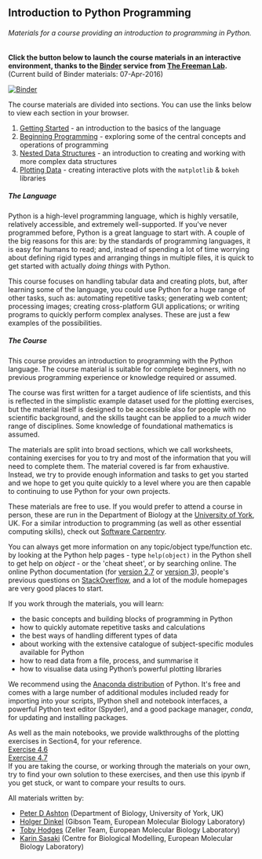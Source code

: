 ## Introduction to Python Programming
###### Materials for a course providing an introduction to programming in Python.

__Click the button below to launch the course materials in an interactive environment, thanks to the [Binder](http://mybinder.org) service from [The Freeman Lab](http://thefreemanlab.com).__ (Current build of Binder materials: 07-Apr-2016)  

[![Binder](http://mybinder.org/badge.svg)](http://mybinder.org/repo/tobyhodges/ITPP)

The course materials are divided into sections. You can use the links below to view each section in your browser.

1. [Getting Started](http://nbviewer.jupyter.org/github/tobyhodges/ITPP/blob/master/1_GettingStarted.ipynb) - an introduction to the basics of the language
2. [Beginning Programming](http://nbviewer.jupyter.org/github/tobyhodges/ITPP/blob/master/2_BeginningProgramming.ipynb) - exploring some of the central concepts and operations of programming
3. [Nested Data Structures](http://nbviewer.jupyter.org/github/tobyhodges/ITPP/blob/master/3_NestedDataStructures.ipynb) - an introduction to creating and working with more complex data structures
4. [Plotting Data](http://nbviewer.jupyter.org/github/tobyhodges/ITPP/blob/master/4_PlottingData.ipynb) - creating interactive plots with the `matplotlib` & `bokeh` libraries

##### The Language
Python is a high-level programming language, which is highly versatile, relatively accessible, and extremely well-supported. If you've never programmed before, Python is a great language to start with. A couple of the big reasons for this are: by the standards of programming languages, it is easy for humans to read; and, instead of spending a lot of time worrying about defining rigid types and arranging things in multiple files, it is quick to get started with actually _doing things_ with Python. 

This course focuses on handling tabular data and creating plots, but, after learning some of the language, you could use Python for a huge range of other tasks, such as: automating repetitive tasks; generating web content; processing images; creating cross-platform GUI applications; or writing programs to quickly perform complex analyses. These are just a few examples of the possibilities. 

##### The Course
This course provides an introduction to programming with the Python language. The course material is suitable for complete beginners, with no previous programming experience or knowledge required or assumed.  

The course was first written for a target audience of life scientists, and this is reflected in the simplistic example dataset used for the plotting exercises, but the material itself is designed to be accessible also for people with no scientific background, and the skills taught can be applied to a _much_ wider range of disciplines. Some knowledge of foundational mathematics is assumed.

The materials are split into broad sections, which we call worksheets, containing exercises for you to try and most of the information that you will need to complete them. The material covered is far from exhaustive. Instead, we try to provide enough information and tasks to get you started and we hope to get you quite quickly to a level where you are then capable to continuing to use Python for your own projects.

These materials are free to use. If you would prefer to attend a course in person, these are run in the Department of Biology at the [University of York](http://www.york.ac.uk/biology/technology-facility/bioinformatics/bi-tf-courses/), UK. For a similar introduction to programming (as well as other essential computing skills), check out [Software Carpentry](http://software-carpentry.org).

You can always get more information on any topic/object type/function etc. by looking at the Python help pages - type `help(object)` in the Python shell to get help on _object_ - or the 'cheat sheet', or by searching online. The online Python documentation (for [version 2.7](https://docs.python.org/2/) or [version 3](https://docs.python.org/3/)), people's previous questions on [StackOverflow](http://stackoverflow.com), and a lot of the module homepages are very good places to start.  

If you work through the materials, you will learn:
* the basic concepts and building blocks of programming in Python
* how to quickly automate repetitive tasks and calculations
* the best ways of handling different types of data
* about working with the extensive catalogue of subject-specific modules available for Python
* how to read data from a file, process, and summarise it
* how to visualise data using Python’s powerful plotting libraries

We recommend using the [Anaconda distribution](https://store.continuum.io/cshop/anaconda/) of Python. It's free and comes with a large number of additional modules included ready for importing into your scripts, IPython shell and notebook interfaces, a powerful Python text editor (Spyder), and a good package manager, _conda_, for updating and installing packages.   

As well as the main notebooks, we provide walkthroughs of the plotting exercises in Section4, for your reference.  
[Exercise 4.6](http://nbviewer.jupyter.org/github/tobyhodges/ITPP/blob/master/Exercise4_6WalkthroughMPL.ipynb)  
[Exercise 4.7](http://nbviewer.jupyter.org/github/tobyhodges/ITPP/blob/master/Exercise4_7WalkthroughBokeh.ipynb)  
If you are taking the course, or working through the materials on your own, try to find your own solution to these exercises, and then use this ipynb if you get stuck, or want to compare your results to ours.

All materials written by:
* [Peter D Ashton](https://www.york.ac.uk/biology/research/bioinformatics-biosystems/peter-d-ashton/) (Department of Biology, University of York, UK)
* [Holger Dinkel](https://git.embl.de/u/dinkel) (Gibson Team, European Molecular Biology Laboratory)
* [Toby Hodges](https://www.github.com/tobyhodges) (Zeller Team, European Molecular Biology Laboratory)
* [Karin Sasaki](https://git.embl.de/u/valencia) (Centre for Biological Modelling, European Molecular Biology Laboratory)
